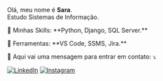 <p align="left"> 
  Olá, meu nome é <strong>Sara</strong>.<br>
  Estudo Sistemas de Informação.
</p>

<p align="left">
  🦄 Minhas Skills: **Python, Django, SQL Server.**
</p>

<p align="left">
  💼 Ferramentas: **VS Code, SSMS, Jira.**
</p>

<p align="left">
  💌 Aqui vai uma mensagem para entrar em contato: ⤵️
</p>

<p align="left">
  <a href="#" title="LinkedIn">
  <img src="https://img.shields.io/badge/-Linkedin-0e76a8?style=flat-square&logo=Linkedin&logoColor=white&link=https://www.linkedin.com/in/sara-evangelista-de-freitas/" alt="LinkedIn"/></a>

  <a href="#" title="Instagram">
  <img src="https://img.shields.io/badge/-Instagram-DF0174?style=flat-square&labelColor=DF0174&logo=instagram&logoColor=white&link=https://www.instagram.com/saraevann_/" alt="Instagram"/></a>
</p>

